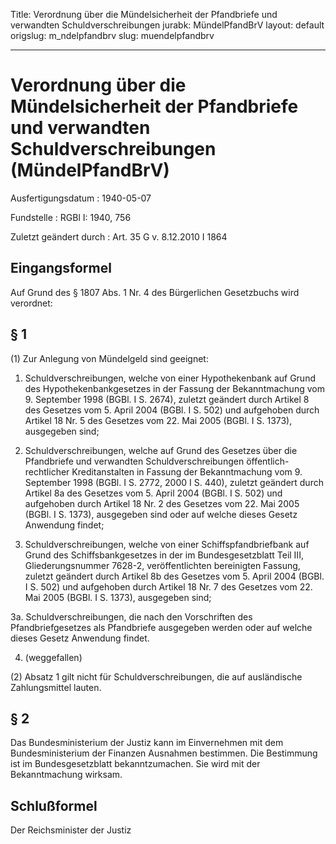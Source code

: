 Title: Verordnung über die Mündelsicherheit der Pfandbriefe und verwandten Schuldverschreibungen
jurabk: MündelPfandBrV
layout: default
origslug: m_ndelpfandbrv
slug: muendelpfandbrv

---

# Verordnung über die Mündelsicherheit der Pfandbriefe und verwandten Schuldverschreibungen (MündelPfandBrV)

Ausfertigungsdatum
:   1940-05-07

Fundstelle
:   RGBl I: 1940, 756

Zuletzt geändert durch
:   Art. 35 G v. 8.12.2010 I 1864


## Eingangsformel

Auf Grund des § 1807 Abs. 1 Nr. 4 des Bürgerlichen Gesetzbuchs wird
verordnet:


## § 1

(1) Zur Anlegung von Mündelgeld sind geeignet:

1.  Schuldverschreibungen, welche von einer Hypothekenbank auf Grund des
    Hypothekenbankgesetzes in der Fassung der Bekanntmachung vom 9.
    September 1998 (BGBl. I S. 2674), zuletzt geändert durch Artikel 8 des
    Gesetzes vom 5. April 2004 (BGBl. I S. 502) und aufgehoben durch
    Artikel 18 Nr. 5 des Gesetzes vom 22. Mai 2005 (BGBl. I S. 1373),
    ausgegeben sind;


2.  Schuldverschreibungen, welche auf Grund des Gesetzes über die
    Pfandbriefe und verwandten Schuldverschreibungen öffentlich-
    rechtlicher Kreditanstalten in Fassung der Bekanntmachung vom 9.
    September 1998 (BGBl. I S. 2772, 2000 I S. 440), zuletzt geändert
    durch Artikel 8a des Gesetzes vom 5. April 2004 (BGBl. I S. 502) und
    aufgehoben durch Artikel 18 Nr. 2 des Gesetzes vom 22. Mai 2005 (BGBl.
    I S. 1373), ausgegeben sind oder auf welche dieses Gesetz Anwendung
    findet;


3.  Schuldverschreibungen, welche von einer Schiffspfandbriefbank auf
    Grund des Schiffsbankgesetzes in der im Bundesgesetzblatt Teil III,
    Gliederungsnummer 7628-2, veröffentlichten bereinigten Fassung,
    zuletzt geändert durch Artikel 8b des Gesetzes vom 5. April 2004
    (BGBl. I S. 502) und aufgehoben durch Artikel 18 Nr. 7 des Gesetzes
    vom 22. Mai 2005 (BGBl. I S. 1373), ausgegeben sind;


3a. Schuldverschreibungen, die nach den Vorschriften des
    Pfandbriefgesetzes als Pfandbriefe ausgegeben werden oder auf welche
    dieses Gesetz Anwendung findet.


4.  (weggefallen)




(2) Absatz 1 gilt nicht für Schuldverschreibungen, die auf
ausländische Zahlungsmittel lauten.


## § 2

Das Bundesministerium der Justiz kann im Einvernehmen mit dem
Bundesministerium der Finanzen Ausnahmen bestimmen. Die Bestimmung ist
im Bundesgesetzblatt bekanntzumachen. Sie wird mit der Bekanntmachung
wirksam.


## Schlußformel

Der Reichsminister der Justiz


